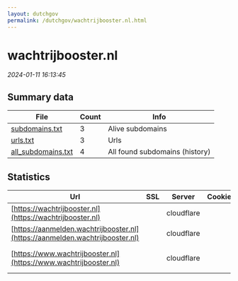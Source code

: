 ```yaml
---
layout: dutchgov
permalink: /dutchgov/wachtrijbooster.nl.html
---
```



# wachtrijbooster.nl
*2024-01-11 16:13:45*
## Summary data


| File       | Count | Info |
|------------|-------|------|
|[subdomains.txt](/data/wachtrijbooster.nl/subdomains.txt)|3|Alive subdomains|
|[urls.txt](/data/wachtrijbooster.nl/urls.txt)|3|Urls|
|[all_subdomains.txt](/data/wachtrijbooster.nl/all_subdomains.txt)|4|All found subdomains (history)|


## Statistics


| Url | SSL | Server | Cookie | HSTS | CSP | XFO | XXP | RP | Tech |Title |
|------------|-------|------|------|------|------|------|------|------|------|------|
|[https://wachtrijbooster.nl](https://wachtrijbooster.nl)| |cloudflare| | | | :white_check_mark: | | :white_check_mark: |Cloudflare HTTP/3|Attention Requir...|
|[https://aanmelden.wachtrijbooster.nl](https://aanmelden.wachtrijbooster.nl)| |cloudflare| |:white_check_mark: | | | | :white_check_mark: |Cloudflare HTTP/3||
|[https://www.wachtrijbooster.nl](https://www.wachtrijbooster.nl)| |cloudflare| | | | :white_check_mark: | :white_check_mark: | :white_check_mark: |Cloudflare HTTP/3|Online een afspr...|